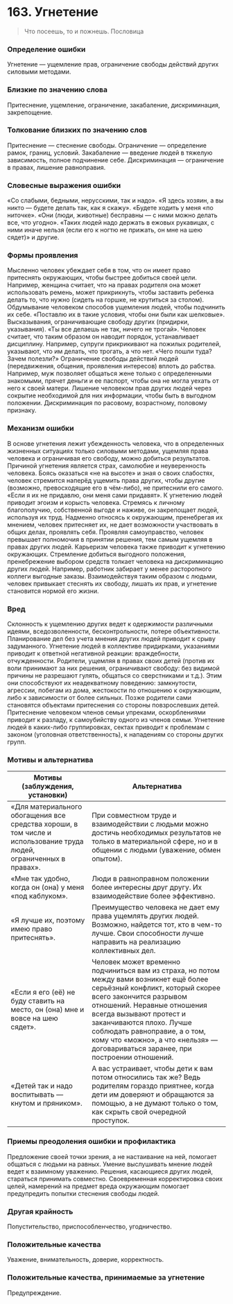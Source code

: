 # 163. Угнетение

> Что посеешь, то и пожнешь.
Пословица

### Определение ошибки
Угнетение — ущемление прав, ограничение свободы действий других силовыми методами.

### Близкие по значению слова
Притеснение, ущемление, ограничение, закабаление, дискриминация, закрепощение.

### Толкование близких по значению слов
Притеснение — стеснение свободы.
Ограничение — определение рамок, границ, условий.
Закабаление — введение людей в тяжелую зависимость, полное подчинение себе.
Дискриминация — ограничение в правах, лишение равноправия.

### Словесные выражения ошибки
«Со слабыми, бедными, нерусскими, так и надо».
«Я здесь хозяин, а вы никто — будете делать так, как я скажу».
«Будете ходить у меня «по ниточке».
«Они (люди, животные) бесправны — с ними можно делать все, что угодно».
«Таких людей надо держать в ежовых рукавицах, с ними иначе нельзя (если его к ногтю не прижать, он мне на шею сядет)» и другие.

### Формы проявления
Мысленно человек убеждает себя в том, что он имеет право притеснять окружающих, чтобы быстрее добиться своей цели. Например, женщина считает, что на правах родителя она может использовать ремень, может прикрикнуть, чтобы заставить ребенка делать то, что нужно (сидеть на горшке, не крутиться за столом).
Обдумывание человеком способов ущемления людей, чтобы подчинить их себе. «Поставлю их в такие условия, чтобы они были как шелковые».
Высказывания, ограничивающие свободу других (придирки, указывания). «Ты все делаешь не так, ничего не трогай». Человек считает, что таким образом он наводит порядок, устанавливает дисциплину. Например, супруги прикрикивают на пожилых родителей, указывают, что им делать, что трогать, а что нет. «Чего пошли туда? Зачем полезли?»
Ограничение свободы действий людей (передвижения, общения, проявления интересов) вплоть до рабства. Например, муж позволяет общаться жене только с определенными знакомыми, прячет деньги и ее паспорт, чтобы она не могла уехать от него к своей матери.
Лишение человеком прав других людей через сокрытие необходимой для них информации, чтобы быть в выгодном положении.
Дискриминация по расовому, возрастному, половому признаку.

### Механизм ошибки
В основе угнетения лежит убежденность человека, что в определенных жизненных ситуациях только силовыми методами, ущемляя права человека и ограничивая его свободу, можно добиться результатов.
Причиной угнетения является страх, самолюбие и неуверенность человека. Боясь оказаться «не на высоте» и зная о своих слабостях, человек стремится наперёд ущемить права других, чтобы другие (возможно, превосходящие его в чём-либо), не притеснили его самого. «Если я их не придавлю, они меня сами придавят».
К угнетению людей приводит эгоизм и корысть человека. Стремясь к личному благополучию, собственной выгоде и наживе, он закрепощает людей, используя их труд.
Надменно относясь к окружающим, пренебрегая их мнением, человек притесняет их, не дает возможности участвовать в общих делах, проявлять себя.
Проявляя самоуправство, человек превышает полномочия в принятии решения, тем самым ущемляя в правах других людей.
Карьеризм человека также приводит к угнетению окружающих. Стремление добиться выгодного положения, пренебрежение выбором средств толкает человека на дискриминацию других людей. Например, работник забирает у менее расторопного коллеги выгодные заказы.
Взаимодействуя таким образом с людьми, человек привыкает стеснять их свободу, лишать их прав, и угнетение становится нормой его жизни.

### Вред
Склонность к ущемлению других ведет к одержимости различными идеями, вседозволенности, бесконтрольности, потере объективности.
Планирование дел без учета мнения других людей приводит к срыву задуманного.
Угнетение людей в коллективе придирками, указаниями приводит к ответной негативной реакции: враждебности, отчужденности.
Родители, ущемляя в правах своих детей (против их воли принимают за них решения, ограничивают свободу: без видимой причины не разрешают гулять, общаться со сверстниками и т.д.). Этим они способствуют их неадекватному поведению: замкнутости, агрессии, побегам из дома, жестокости по отношению к окружающим, либо к зависимости от более сильных. Позже родители сами становятся объектами притеснения со стороны повзрослевших детей.
Притеснение человеком членов семьи упреками, оскорблениями приводит к разладу, к самоубийству одного из членов семьи.
Угнетение людей в каких-либо группировках, сектах приводит к проблемам с законом (уголовная ответственность), к нападениям со стороны других групп.

### Мотивы и альтернатива
Мотивы (заблуждения, установки) | Альтернатива
---|---
«Для материального обогащения все средства хороши, в том числе и использование труда людей, ограниченных в правах».	| При совместном труде и взаимодействии с людьми можно достичь необходимых результатов не только в материальной сфере, но и в общении с людьми (уважение, обмен опытом).
«Мне так удобно, когда он (она) у меня «под каблуком».	| Люди в равноправном положении более интересны друг другу. Их взаимодействие более эффективно.
«Я лучше их, поэтому имею право притеснять».	| Преимущество человека не дает ему права ущемлять других людей. Возможно, найдется тот, кто в чем-то лучше. Свои способности лучше направить на реализацию коллективных дел.
«Если я его (её) не буду ставить на место, он (она) мне и вовсе на шею сядет».	| Человек может временно подчиниться вам из страха, но потом между вами возникнет ещё более серьёзный конфликт, который скорее всего закончится разрывом отношений. Неравные отношения всегда вызывают протест и заканчиваются плохо. Лучше соблюдать равноправие, а о том, кому что «можно», а что «нельзя» — договариваться заранее, при построении отношений.
«Детей так и надо воспитывать — кнутом и пряником».	| А вас устраивает, чтобы дети к вам потом относились так же? Ведь родителям гораздо приятнее, когда дети им доверяют и обращаются за помощью, а не думают только о том, как скрыть свой очередной проступок.

### Приемы преодоления ошибки и профилактика
Предложение своей точки зрения, а не настаивание на ней, помогает общаться с людьми на равных.
Умение выслушивать мнение людей ведет к взаимному уважению.
Решения, касающиеся других людей, стараться принимать совместно.
Своевременная корректировка своих целей, намерений на предмет вреда окружающим помогает предупредить попытки стеснения свободы людей.

### Другая крайность 
Попустительство, приспособленчество, угодничество.

### Положительные качества 
Уважение, внимательность, доверие, корректность.

### Положительные качества, принимаемые за угнетение
Предупреждение. 
